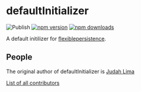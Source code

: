 # defaultInitializer

![Publish](https://github.com/Judahh/defaultInitializer/workflows/Publish/badge.svg)
[![npm version](https://badge.fury.io/js/default-initializer.svg)](https://badge.fury.io/js/default-initializer)
[![npm downloads](https://img.shields.io/npm/dt/default-initializer.svg)](https://img.shields.io/npm/dt/default-initializer.svg)

A default initilizer for
[flexiblepersistence](https://github.com/Judahh/flexiblePersistence).

## People

The original author of defaultInitializer is
[Judah Lima](https://github.com/Judahh)

[List of all contributors](https://github.com/Judahh/defaultInitializer/graphs/contributors)
